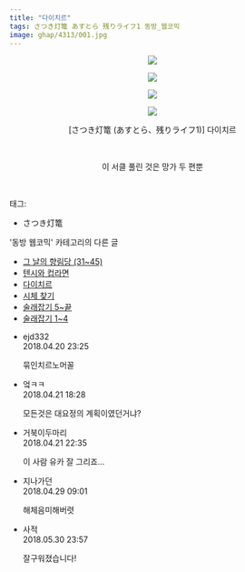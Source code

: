 ```yaml
---
title: "다이치르"
tags: さつき灯篭 あすとら 残りライフ1 동방_웹코믹
image: ghap/4313/001.jpg
---
```

<div class="article">
<p style="text-align: center; clear: none; float: none;"><img src="{{ site.nasurl }}/ghap/4313/001.jpg"/></p>
<p style="text-align: center; clear: none; float: none;"><img src="{{ site.nasurl }}/ghap/4313/002.jpg"/></p>
<p style="text-align: center; clear: none; float: none;"><img src="{{ site.nasurl }}/ghap/4313/003.jpg"/></p>
<p style="text-align: center; clear: none; float: none;"><img src="{{ site.nasurl }}/ghap/4313/004.jpg"/></p>
<p style="text-align: center; clear: none; float: none;">[さつき灯篭 (あすとら、残りライフ1)] 다이치르</p>
<p style="text-align: center; clear: none; float: none;"><br/></p>
<p style="text-align: center; clear: none; float: none;">이 서클 풀린 것은 망가 두 편뿐</p>
<p><br/></p>
</div><div class="tagTrail">
<p>태그: </p>
<ul>
<li>さつき灯篭</li>
</ul>
</div><div class="another">
<p>'동방 웹코믹' 카테고리의 다른 글</p>
<ul>
<li><a href="/2018-04-20-ghap_4315">그 날의 향림당 (31~45)</a></li>
<li><a href="/2018-04-20-ghap_4314">텐시와 컵라면</a></li>
<li><a href="/2018-04-20-ghap_4313">다이치르</a></li>
<li><a href="/2018-04-20-ghap_4309">시체 찾기</a></li>
<li><a href="/2018-04-18-ghap_4305">술래잡기 5~끝</a></li>
<li><a href="/2018-04-18-ghap_4304">술래잡기 1~4</a></li>
</ul>
</div><div class="cb_module cb_fluid">
<div class="cb_wrt cb_profile">
<div class="comment">
<ul>
<li class="cb_thumb_off" id="comment15242395">
<div class="cb_comment_area">
<div class="cb_info_area">
<div class="cb_section">
<span class="cb_nick_name">ejd332</span>
</div>
<div class="cb_section">
<span class="cb_date">2018.04.20 23:25 </span>
</div>
</div>
<div class="cb_dsc_comment">
<p class="cb_dsc">
											묶인치르노머꼴
										</p>
</div>
</div></li>
<li class="cb_thumb_off" id="comment15242696">
<div class="cb_comment_area">
<div class="cb_info_area">
<div class="cb_section">
<span class="cb_nick_name">엌ㅋㅋ</span>
</div>
<div class="cb_section">
<span class="cb_date">2018.04.21 18:28 </span>
</div>
</div>
<div class="cb_dsc_comment">
<p class="cb_dsc">
											모든것은 대요정의 계획이였던거냐?
										</p>
</div>
</div></li>
<li class="cb_thumb_off" id="comment15242799">
<div class="cb_comment_area">
<div class="cb_info_area">
<div class="cb_section">
<span class="cb_nick_name">거북이두마리</span>
</div>
<div class="cb_section">
<span class="cb_date">2018.04.21 22:35 </span>
</div>
</div>
<div class="cb_dsc_comment">
<p class="cb_dsc">
											이 사람 유카 잘 그리죠...
										</p>
</div>
</div></li>
<li class="cb_thumb_off" id="comment15246874">
<div class="cb_comment_area">
<div class="cb_info_area">
<div class="cb_section">
<span class="cb_nick_name">지나가던</span>
</div>
<div class="cb_section">
<span class="cb_date">2018.04.29 09:01 </span>
</div>
</div>
<div class="cb_dsc_comment">
<p class="cb_dsc">
											해체음미해버렷
										</p>
</div>
</div></li>
<li class="cb_thumb_off" id="comment15264319">
<div class="cb_comment_area">
<div class="cb_info_area">
<div class="cb_section">
<span class="cb_nick_name">사적</span>
</div>
<div class="cb_section">
<span class="cb_date">2018.05.30 23:57 </span>
</div>
</div>
<div class="cb_dsc_comment">
<p class="cb_dsc">
											잘구워졌습니다!
										</p>
</div>
</div></li>
</ul>
</div>
</div><!-- commentList close -->
</div>